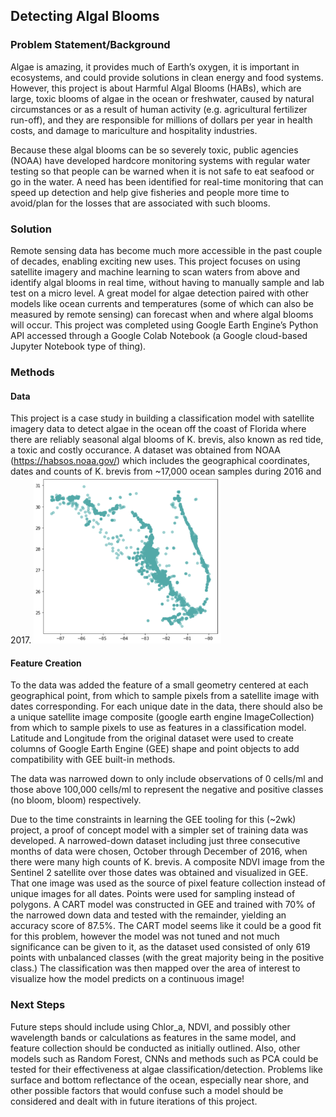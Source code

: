 ## Detecting Algal Blooms 
### Problem Statement/Background
Algae is amazing, it provides much of Earth’s oxygen, it is important in ecosystems, and could provide solutions in clean energy and food systems. However, this project is about Harmful Algal Blooms (HABs), which are large, toxic blooms of algae in the ocean or freshwater, caused by natural circumstances or as a result of human activity (e.g. agricultural fertilizer run-off), and they are responsible for millions of dollars per year in health costs, and damage to mariculture and hospitality industries. 

Because these algal blooms can be so severely toxic, public agencies (NOAA) have developed hardcore monitoring systems with regular water testing so that people can be warned when it is not safe to eat seafood or go in the water. A need has been identified for real-time monitoring that can speed up detection and help give fisheries and people more time to avoid/plan for the losses that are associated with such blooms.

### Solution
Remote sensing data has become much more accessible in the past couple of decades, enabling exciting new uses. This project focuses on using satellite imagery and machine learning to scan waters from above and identify algal blooms in real time, without having to manually sample and lab test on a micro level. A great model for algae detection paired with other models like ocean currents and temperatures (some of which can also be measured by remote sensing) can forecast when and where algal blooms will occur. This project was completed using Google Earth Engine’s Python API accessed through a Google Colab Notebook (a Google cloud-based Jupyter Notebook type of thing).

### Methods
#### Data
This project is a case study in building a classification model with satellite imagery data to detect algae in the ocean off the coast of Florida where there are reliably seasonal algal blooms of K. brevis, also known as red tide, a toxic and costly occurance.  A dataset was obtained from NOAA (https://habsos.noaa.gov/) which includes the geographical coordinates, dates and counts of K. brevis from ~17,000 ocean samples during 2016 and 2017.
<img src="./plot_of_blooms.png" alt="HABs Plotted off the coast of Florida" width="300"  display="block" float="left"/>
#### Feature Creation
To the data was added the feature of a small geometry centered at each geographical point, from which to sample pixels from a satellite image with dates corresponding. For each unique date in the data, there should also be a unique satellite image composite (google earth engine ImageCollection) from which to sample pixels to use as features in a classification model. Latitude and Longitude from the original dataset were used to create columns of Google Earth Engine (GEE) shape and point objects to add compatibility with GEE built-in methods.

The data was narrowed down to only include observations of 0 cells/ml and those above 100,000 cells/ml to represent the negative and positive classes (no bloom, bloom) respectively.

Due to the time constraints in learning the GEE tooling for this (~2wk) project, a proof of concept model with a simpler set of training data was developed. A narrowed-down dataset including just three consecutive months of data were chosen, October through December of 2016, when there were many high counts of K. brevis. A composite NDVI image from the Sentinel 2 satellite over those dates was obtained and visualized in GEE. That one image was used as the source of pixel feature collection instead of unique images for all dates. Points were used for sampling instead of polygons. A CART model was constructed in GEE and trained with 70% of the narrowed down data and tested with the remainder, yielding an accuracy score of 87.5%. The CART model seems like it could be a good fit for this problem, however the model was not tuned and not much significance can be given to it, as the dataset used consisted of only 619 points with unbalanced classes (with the great majority being in the positive class.) The classification was then mapped over the area of interest to visualize how the model predicts on a continuous image!
### Next Steps
Future steps should include using Chlor_a, NDVI, and possibly other wavelength bands or calculations as features in the same model, and feature collection should be conducted as initially outlined. Also, other models such as Random Forest, CNNs and methods such as PCA could be tested for their effectiveness at algae classification/detection. Problems like surface and bottom reflectance of the ocean, especially near shore, and other possible factors that would confuse such a model should be considered and dealt with in future iterations of this project.
